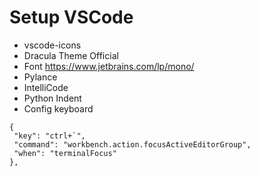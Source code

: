 # Setup VSCode
- vscode-icons
- Dracula Theme Official
- Font https://www.jetbrains.com/lp/mono/
- Pylance
- IntelliCode
- Python Indent
- Config keyboard
```
{  
 "key": "ctrl+`",
 "command": "workbench.action.focusActiveEditorGroup",
 "when": "terminalFocus"
},
```
